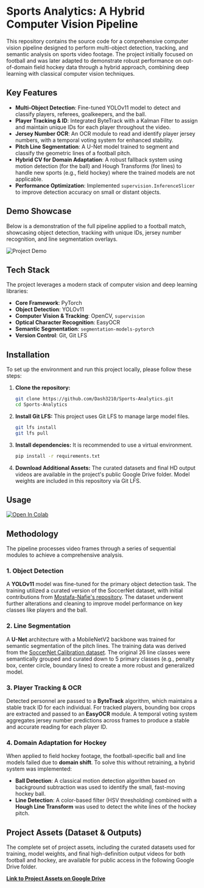 # Sports Analytics: A Hybrid Computer Vision Pipeline

This repository contains the source code for a comprehensive computer vision pipeline designed to perform multi-object detection, tracking, and semantic analysis on sports video footage. The project initially focused on football and was later adapted to demonstrate robust performance on out-of-domain field hockey data through a hybrid approach, combining deep learning with classical computer vision techniques.

## Key Features

  * **Multi-Object Detection**: Fine-tuned YOLOv11 model to detect and classify players, referees, goalkeepers, and the ball.
  * **Player Tracking & ID**: Integrated ByteTrack with a Kalman Filter to assign and maintain unique IDs for each player throughout the video.
  * **Jersey Number OCR**: An OCR module to read and identify player jersey numbers, with a temporal voting system for enhanced stability.
  * **Pitch Line Segmentation**: A U-Net model trained to segment and classify the geometric lines of a football pitch.
  * **Hybrid CV for Domain Adaptation**: A robust fallback system using motion detection (for the ball) and Hough Transforms (for lines) to handle new sports (e.g., field hockey) where the trained models are not applicable.
  * **Performance Optimization**: Implemented `supervision.InferenceSlicer` to improve detection accuracy on small or distant objects.

## Demo Showcase

Below is a demonstration of the full pipeline applied to a football match, showcasing object detection, tracking with unique IDs, jersey number recognition, and line segmentation overlays.

![Project Demo](./playback.gif)

## Tech Stack

The project leverages a modern stack of computer vision and deep learning libraries:

  * **Core Framework**: PyTorch
  * **Object Detection**: YOLOv11
  * **Computer Vision & Tracking**: OpenCV, `supervision`
  * **Optical Character Recognition**: EasyOCR
  * **Semantic Segmentation**: `segmentation-models-pytorch`
  * **Version Control**: Git, Git LFS

## Installation

To set up the environment and run this project locally, please follow these steps:

1.  **Clone the repository:**

    ```bash
    git clone https://github.com/Dash3210/Sports-Analytics.git
    cd Sports-Analytics
    ```

2.  **Install Git LFS:**
    This project uses Git LFS to manage large model files.

    ```bash
    git lfs install
    git lfs pull
    ```

3.  **Install dependencies:**
    It is recommended to use a virtual environment.

    ```bash
    pip install -r requirements.txt
    ```

4.  **Download Additional Assets:**
    The curated datasets and final HD output videos are available in the project's public Google Drive folder. Model weights are included in this repository via Git LFS.

## Usage
[![Open In Colab](https://colab.research.google.com/assets/colab-badge.svg)](https://colab.research.google.com/drive/1SbsdAKkW9rDbbSXEHkdeP69GJ-xNdeVN)

## Methodology

The pipeline processes video frames through a series of sequential modules to achieve a comprehensive analysis.

### 1\. Object Detection

A **YOLOv11** model was fine-tuned for the primary object detection task. The training utilized a curated version of the SoccerNet dataset, with initial contributions from [Mostafa-Nafie's repository](https://github.com/Mostafa-Nafie/Football-Object-Detection). The dataset underwent further alterations and cleaning to improve model performance on key classes like players and the ball.

### 2\. Line Segmentation

A **U-Net** architecture with a MobileNetV2 backbone was trained for semantic segmentation of the pitch lines. The training data was derived from the [SoccerNet Calibration dataset](https://github.com/SoccerNet/sn-calibration). The original 26 line classes were semantically grouped and curated down to 5 primary classes (e.g., penalty box, center circle, boundary lines) to create a more robust and generalized model.

### 3\. Player Tracking & OCR

Detected personnel are passed to a **ByteTrack** algorithm, which maintains a stable track ID for each individual. For tracked players, bounding box crops are extracted and passed to an **EasyOCR** module. A temporal voting system aggregates jersey number predictions across frames to produce a stable and accurate reading for each player ID.

### 4\. Domain Adaptation for Hockey

When applied to field hockey footage, the football-specific ball and line models failed due to **domain shift**. To solve this without retraining, a hybrid system was implemented:

  * **Ball Detection**: A classical motion detection algorithm based on background subtraction was used to identify the small, fast-moving hockey ball.
  * **Line Detection**: A color-based filter (HSV thresholding) combined with a **Hough Line Transform** was used to detect the white lines of the hockey pitch.

## Project Assets (Dataset & Outputs)

The complete set of project assets, including the curated datasets used for training, model weights, and final high-definition output videos for both football and hockey, are available for public access in the following Google Drive folder.

[**Link to Project Assets on Google Drive**](https://drive.google.com/drive/folders/1gNySNQhoUG_vc3BMze-HL-3S0LDm3XSV?usp=sharing)
